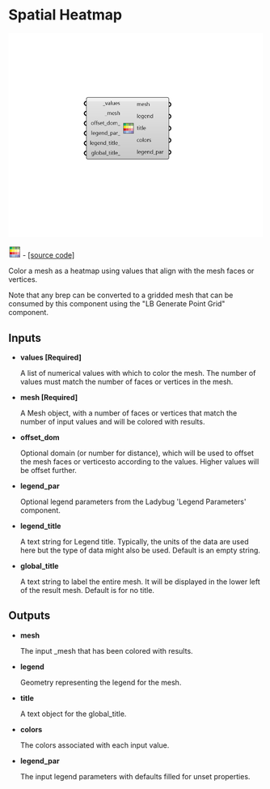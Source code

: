 # Spatial Heatmap

![](../../.gitbook/assets/Spatial_Heatmap.png)

![](../../.gitbook/assets/Spatial_Heatmap%20%281%29.png) - [\[source code\]](https://github.com/ladybug-tools/ladybug-grasshopper/blob/master/ladybug_grasshopper/src//LB%20Spatial%20Heatmap.py)

Color a mesh as a heatmap using values that align with the mesh faces or vertices.

Note that any brep can be converted to a gridded mesh that can be consumed by this component using the "LB Generate Point Grid" component.

## Inputs

* **values \[Required\]**

  A list of numerical values with which to color the mesh. The number of values must match the number of faces or vertices in the mesh. 

* **mesh \[Required\]**

  A Mesh object, with a number of faces or vertices that match the number of input values and will be colored with results. 

* **offset\_dom**

  Optional domain \(or number for distance\), which will be used to offset the mesh faces or verticesto according to the values. Higher values will be offset further. 

* **legend\_par**

  Optional legend parameters from the Ladybug 'Legend Parameters' component. 

* **legend\_title**

  A text string for Legend title. Typically, the units of the data are used here but the type of data might also be used. Default is an empty string. 

* **global\_title**

  A text string to label the entire mesh.  It will be displayed in the lower left of the result mesh. Default is for no title. 

## Outputs

* **mesh**

  The input \_mesh that has been colored with results. 

* **legend**

  Geometry representing the legend for the mesh. 

* **title**

  A text object for the global\_title. 

* **colors**

  The colors associated with each input value. 

* **legend\_par**

  The input legend parameters with defaults filled for unset properties. 

